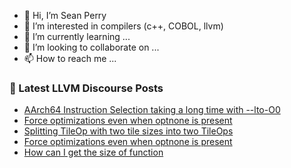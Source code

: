 - 👋 Hi, I’m Sean Perry
- 👀 I’m interested in compilers (c++, COBOL, llvm)
- 🌱 I’m currently learning ...
- 💞️ I’m looking to collaborate on ...
- 📫 How to reach me ...

<!---
s66perry/s66perry is a ✨ special ✨ repository because its `README.md` (this file) appears on your GitHub profile.
You can click the Preview link to take a look at your changes.
--->
### 📕 Latest LLVM Discourse Posts

<!-- DISCOURSE-LLVM:START -->
- [AArch64 Instruction Selection taking a long time with --lto-O0](https://discourse.llvm.org/t/aarch64-instruction-selection-taking-a-long-time-with-lto-o0/74155#post_3)
- [Force optimizations even when optnone is present](https://discourse.llvm.org/t/force-optimizations-even-when-optnone-is-present/74216#post_15)
- [Splitting TileOp with two tile sizes into two TileOps](https://discourse.llvm.org/t/splitting-tileop-with-two-tile-sizes-into-two-tileops/74246#post_4)
- [Force optimizations even when optnone is present](https://discourse.llvm.org/t/force-optimizations-even-when-optnone-is-present/74216#post_14)
- [How can I get the size of function](https://discourse.llvm.org/t/how-can-i-get-the-size-of-function/74236#post_7)
<!-- DISCOURSE-LLVM:END -->
